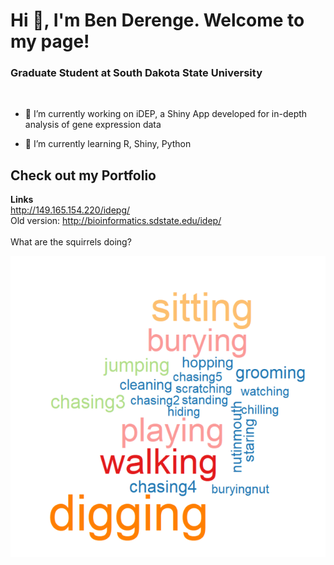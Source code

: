 <!--! ### Hi there 👋 -->

<!--
**bderenge/bderenge** is a ✨ _special_ ✨ repository because its `README.md` (this file) appears on your GitHub profile.

Here are some ideas to get you started:

- 🔭 I’m currently working on ...
- 🌱 I’m currently learning ...
- 👯 I’m looking to collaborate on ...
- 🤔 I’m looking for help with ...
- 💬 Ask me about ...
- 📫 How to reach me: ...
- 😄 Pronouns: ...
- ⚡ Fun fact: ...
-->


<h1 align="left">Hi 👋, I'm Ben Derenge. Welcome to my page! </h1>
<h3 align="left">Graduate Student at South Dakota State University</h3>

<br>

- 🔭 I’m currently working on iDEP, a Shiny App developed for in-depth analysis of gene expression data


- 🌱 I’m currently learning R, Shiny, Python

## Check out my Portfolio
**Links**
<br>
http://149.165.154.220/idepg/
<br>
Old version: http://bioinformatics.sdstate.edu/idep/
<br>
<br>
What are the squirrels doing?


![Alt text](https://github.com/bderenge/bderenge/blob/main/squirrel_cloud.png)
